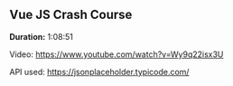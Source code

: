 ## Vue JS Crash Course

**Duration:** 1:08:51

Video: https://www.youtube.com/watch?v=Wy9q22isx3U

API used: https://jsonplaceholder.typicode.com/
